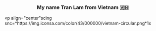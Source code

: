<h3 align="center">My name Tran Lam from Vietnam 🇻🇳 </h3>
 «p align="center"scing snc=*https://img.iconsa.com/color/43/000000/vietnam-circular.png*1x</p›
I'm a student of: [Posts and Telecommunications Institute of Technology in Ha Noi] (https://ptit.edu.vn/) (D23-PTIT) -

